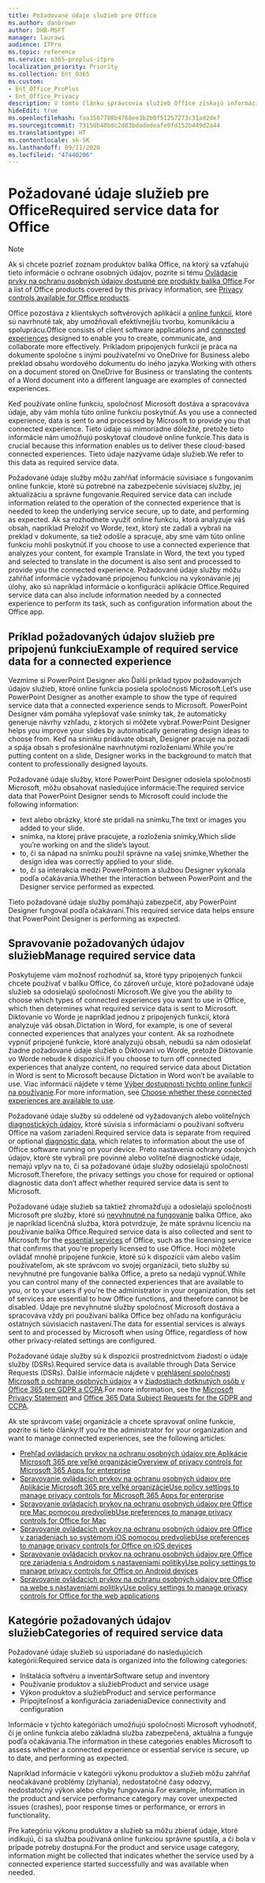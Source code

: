 ```yaml
---
title: Požadované údaje služieb pre Office
ms.author: danbrown
author: DHB-MSFT
manager: laurawi
audience: ITPro
ms.topic: reference
ms.service: o365-proplus-itpro
localization_priority: Priority
ms.collection: Ent_O365
ms.custom:
- Ent_Office_ProPlus
- Ent_Office_Privacy
description: V tomto článku správcovia služieb Office získajú informácie o požadovaných údajoch služieb, ktoré sa zhromažďujú o pripojených funkciách v balíku Office.
hideEdit: true
ms.openlocfilehash: faa3507708b4768ee3b2b0f51257273c31ad2de7
ms.sourcegitcommit: 73158b40bdc2d83bdadedeafe0fd152b449d2a44
ms.translationtype: HT
ms.contentlocale: sk-SK
ms.lasthandoff: 09/11/2020
ms.locfileid: "47440206"
---
```

# <a name="required-service-data-for-office"></a><span data-ttu-id="3e143-103">Požadované údaje služieb pre Office</span><span class="sxs-lookup"><span data-stu-id="3e143-103">Required service data for Office</span></span>

> [!NOTE]
> <span data-ttu-id="3e143-104">Ak si chcete pozrieť zoznam produktov balíka Office, na ktorý sa vzťahujú tieto informácie o ochrane osobných údajov, pozrite si tému [Ovládacie prvky na ochranu osobných údajov dostupné pre produkty balíka Office](products-versions-privacy-controls.md).</span><span class="sxs-lookup"><span data-stu-id="3e143-104">For a list of Office products covered by this privacy information, see [Privacy controls available for Office products](products-versions-privacy-controls.md).</span></span>

<span data-ttu-id="3e143-105">Office pozostáva z klientskych softvérových aplikácií a [online funkcií](connected-experiences.md), ktoré sú navrhnuté tak, aby umožňovali efektívnejšiu tvorbu, komunikáciu a spoluprácu.</span><span class="sxs-lookup"><span data-stu-id="3e143-105">Office consists of client software applications and [connected experiences](connected-experiences.md) designed to enable you to create, communicate, and collaborate more effectively.</span></span> <span data-ttu-id="3e143-106">Príkladom pripojených funkcií je práca na dokumente spoločne s inými používateľmi vo OneDrive for Business alebo preklad obsahu wordového dokumentu do iného jazyka.</span><span class="sxs-lookup"><span data-stu-id="3e143-106">Working with others on a document stored on OneDrive for Business or translating the contents of a Word document into a different language are examples of connected experiences.</span></span>

<span data-ttu-id="3e143-107">Keď používate online funkciu, spoločnosť Microsoft dostáva a spracováva údaje, aby vám mohla túto online funkciu poskytnúť.</span><span class="sxs-lookup"><span data-stu-id="3e143-107">As you use a connected experience, data is sent to and processed by Microsoft to provide you that connected experience.</span></span> <span data-ttu-id="3e143-108">Tieto údaje sú mimoriadne dôležité, pretože tieto informácie nám umožňujú poskytovať cloudové online funkcie.</span><span class="sxs-lookup"><span data-stu-id="3e143-108">This data is crucial because this information enables us to deliver these cloud-based connected experiences.</span></span> <span data-ttu-id="3e143-109">Tieto údaje nazývame údaje služieb.</span><span class="sxs-lookup"><span data-stu-id="3e143-109">We refer to this data as required service data.</span></span>

<span data-ttu-id="3e143-110">Požadované údaje služby môžu zahŕňať informácie súvisiace s fungovaním online funkcie, ktoré sú potrebné na zabezpečenie súvisiacej služby, jej aktualizáciu a správne fungovanie.</span><span class="sxs-lookup"><span data-stu-id="3e143-110">Required service data can include information related to the operation of the connected experience that is needed to keep the underlying service secure, up to date, and performing as expected.</span></span> <span data-ttu-id="3e143-111">Ak sa rozhodnete využiť online funkciu, ktorá analyzuje váš obsah, napríklad Preložiť vo Worde, text, ktorý ste zadali a vybrali na preklad v dokumente, sa tiež odošle a spracuje, aby sme vám túto online funkciu mohli poskytnúť.</span><span class="sxs-lookup"><span data-stu-id="3e143-111">If you choose to use a connected experience that analyzes your content, for example Translate in Word, the text you typed and selected to translate in the document is also sent and processed to provide you the connected experience.</span></span> <span data-ttu-id="3e143-112">Požadované údaje služby môžu zahŕňať informácie vyžadované pripojenou funkciou na vykonávanie jej úlohy, ako sú napríklad informácie o konfigurácii aplikácie Office.</span><span class="sxs-lookup"><span data-stu-id="3e143-112">Required service data can also include information needed by a connected experience to perform its task, such as configuration information about the Office app.</span></span>

## <a name="example-of-required-service-data-for-a-connected-experience"></a><span data-ttu-id="3e143-113">Príklad požadovaných údajov služieb pre pripojenú funkciu</span><span class="sxs-lookup"><span data-stu-id="3e143-113">Example of required service data for a connected experience</span></span>

<span data-ttu-id="3e143-114">Vezmime si PowerPoint Designer ako Ďalší príklad typov požadovaných údajov služieb, ktoré online funkcia posiela spoločnosti Microsoft.</span><span class="sxs-lookup"><span data-stu-id="3e143-114">Let’s use PowerPoint Designer as another example to show the type of required service data that a connected experience sends to Microsoft.</span></span> <span data-ttu-id="3e143-115">PowerPoint Designer vám pomáha vylepšovať vaše snímky tak, že automaticky generuje návrhy vzhľadu, z ktorých si môžete vybrať.</span><span class="sxs-lookup"><span data-stu-id="3e143-115">PowerPoint Designer helps you improve your slides by automatically generating design ideas to choose from.</span></span> <span data-ttu-id="3e143-116">Keď na snímku pridávate obsah, Designer pracuje na pozadí a spája obsah s profesionálne navrhnutými rozloženiami.</span><span class="sxs-lookup"><span data-stu-id="3e143-116">While you're putting content on a slide, Designer works in the background to match that content to professionally designed layouts.</span></span>

<span data-ttu-id="3e143-117">Požadované údaje služby, ktoré PowerPoint Designer odosiela spoločnosti Microsoft, môžu obsahovať nasledujúce informácie:</span><span class="sxs-lookup"><span data-stu-id="3e143-117">The required service data that PowerPoint Designer sends to Microsoft could include the following information:</span></span>
- <span data-ttu-id="3e143-118">text alebo obrázky, ktoré ste pridali na snímku,</span><span class="sxs-lookup"><span data-stu-id="3e143-118">The text or images you added to your slide.</span></span>
- <span data-ttu-id="3e143-119">snímka, na ktorej práve pracujete, a rozloženia snímky,</span><span class="sxs-lookup"><span data-stu-id="3e143-119">Which slide you’re working on and the slide’s layout.</span></span>
- <span data-ttu-id="3e143-120">to, či sa nápad na snímku použil správne na vašej snímke,</span><span class="sxs-lookup"><span data-stu-id="3e143-120">Whether the design idea was correctly applied to your slide.</span></span>
- <span data-ttu-id="3e143-121">to, či sa interakcia medzi PowerPointom a službou Designer vykonala podľa očakávania.</span><span class="sxs-lookup"><span data-stu-id="3e143-121">Whether the interaction between PowerPoint and the Designer service performed as expected.</span></span>

<span data-ttu-id="3e143-122">Tieto požadované údaje služby pomáhajú zabezpečiť, aby PowerPoint Designer fungoval podľa očakávaní.</span><span class="sxs-lookup"><span data-stu-id="3e143-122">This required service data helps ensure that PowerPoint Designer is performing as expected.</span></span>

## <a name="manage-required-service-data"></a><span data-ttu-id="3e143-123">Spravovanie požadovaných údajov služieb</span><span class="sxs-lookup"><span data-stu-id="3e143-123">Manage required service data</span></span>

<span data-ttu-id="3e143-124">Poskytujeme vám možnosť rozhodnúť sa, ktoré typy pripojených funkcií chcete používať v balíku Office, čo zároveň určuje, ktoré požadované údaje služieb sa odosielajú spoločnosti Microsoft.</span><span class="sxs-lookup"><span data-stu-id="3e143-124">We give you the ability to choose which types of connected experiences you want to use in Office, which then determines what required service data is sent to Microsoft.</span></span> <span data-ttu-id="3e143-125">Diktovanie vo Worde je napríklad jednou z pripojených funkcií, ktorá analyzuje váš obsah.</span><span class="sxs-lookup"><span data-stu-id="3e143-125">Dictation in Word, for example, is one of several connected experiences that analyzes your content.</span></span> <span data-ttu-id="3e143-126">Ak sa rozhodnete vypnúť pripojené funkcie, ktoré analyzujú obsah, nebudú sa nám odosielať žiadne požadované údaje služieb o Diktovaní vo Worde, pretože Diktovanie vo Worde nebude k dispozícii.</span><span class="sxs-lookup"><span data-stu-id="3e143-126">If you choose to turn off connected experiences that analyze content, no required service data about Dictation in Word is sent to Microsoft because Dictation in Word won’t be available to use.</span></span> <span data-ttu-id="3e143-127">Viac informácií nájdete v téme [Výber dostupnosti týchto online funkcií na používanie](connected-experiences.md#choose-whether-these-connected-experiences-are-available-to-use).</span><span class="sxs-lookup"><span data-stu-id="3e143-127">For more information, see [Choose whether these connected experiences are available to use](connected-experiences.md#choose-whether-these-connected-experiences-are-available-to-use).</span></span>

<span data-ttu-id="3e143-128">Požadované údaje služby sú oddelené od vyžadovaných alebo voliteľných [diagnostických údajov](overview-privacy-controls.md#diagnostic-data-sent-from-microsoft-365-apps-for-enterprise-to-microsoft), ktoré súvisia s informáciami o používaní softvéru Office na vašom zariadení.</span><span class="sxs-lookup"><span data-stu-id="3e143-128">Required service data is separate from required or optional [diagnostic data](overview-privacy-controls.md#diagnostic-data-sent-from-microsoft-365-apps-for-enterprise-to-microsoft), which relates to information about the use of Office software running on your device.</span></span> <span data-ttu-id="3e143-129">Preto nastavenia ochrany osobných údajov, ktoré ste vybrali pre povinné alebo voliteľné diagnostické údaje, nemajú vplyv na to, či sa požadované údaje služby odosielajú spoločnosti Microsoft.</span><span class="sxs-lookup"><span data-stu-id="3e143-129">Therefore, the privacy settings you chose for required or optional diagnostic data don’t affect whether required service data is sent to Microsoft.</span></span>

<span data-ttu-id="3e143-130">Požadované údaje služieb sa taktiež zhromažďujú a odosielajú spoločnosti Microsoft pre služby, ktoré sú [nevyhnutné na fungovanie](essential-services.md) balíka Office, ako je napríklad licenčná služba, ktorá potvrdzuje, že máte správnu licenciu na používanie balíka Office.</span><span class="sxs-lookup"><span data-stu-id="3e143-130">Required service data is also collected and sent to Microsoft for the [essential services](essential-services.md) of Office, such as the licensing service that confirms that you're properly licensed to use Office.</span></span> <span data-ttu-id="3e143-131">Hoci môžete ovládať mnohé pripojené funkcie, ktoré sú k dispozícii vám alebo vašim používateľom, ak ste správcom vo svojej organizácii, tieto služby sú nevyhnutné pre fungovanie balíka Office, a preto sa nedajú vypnúť.</span><span class="sxs-lookup"><span data-stu-id="3e143-131">While you can control many of the connected experiences that are available to you, or to your users if you're the administrator in your organization, this set of services are essential to how Office functions, and therefore cannot be disabled.</span></span> <span data-ttu-id="3e143-132">Údaje pre nevyhnutné služby spoločnosť Microsoft dostáva a spracováva vždy pri používaní balíka Office bez ohľadu na konfiguráciu ostatných súvisiacich nastavení.</span><span class="sxs-lookup"><span data-stu-id="3e143-132">The data for essential services is always sent to and processed by Microsoft when using Office, regardless of how other privacy-related settings are configured.</span></span>

<span data-ttu-id="3e143-133">Požadované údaje služby sú k dispozícii prostredníctvom žiadostí o údaje služby (DSRs).</span><span class="sxs-lookup"><span data-stu-id="3e143-133">Required service data is available through Data Service Requests (DSRs).</span></span> <span data-ttu-id="3e143-134">Ďalšie informácie nájdete v [prehlásení spoločnosti Microsoft o ochrane osobných údajov](https://privacy.microsoft.com/privacystatement) a v [žiadostiach dotknutých osôb v Office 365 pre GDPR a CCPA](https://docs.microsoft.com/microsoft-365/compliance/gdpr-dsr-office365).</span><span class="sxs-lookup"><span data-stu-id="3e143-134">For more information, see the [Microsoft Privacy Statement](https://privacy.microsoft.com/privacystatement) and [Office 365 Data Subject Requests for the GDPR and CCPA](https://docs.microsoft.com/microsoft-365/compliance/gdpr-dsr-office365).</span></span>

<span data-ttu-id="3e143-135">Ak ste správcom vašej organizácie a chcete spravovať online funkcie, pozrite si tieto články:</span><span class="sxs-lookup"><span data-stu-id="3e143-135">If you’re the administrator for your organization and want to manage connected experiences, see the following articles:</span></span>

- [<span data-ttu-id="3e143-136">Prehľad ovládacích prvkov na ochranu osobných údajov pre Aplikácie Microsoft 365 pre veľké organizácie</span><span class="sxs-lookup"><span data-stu-id="3e143-136">Overview of privacy controls for Microsoft 365 Apps for enterprise</span></span>](overview-privacy-controls.md)
- [<span data-ttu-id="3e143-137">Spravovanie ovládacích prvkov na ochranu osobných údajov pre Aplikácie Microsoft 365 pre veľké organizácie</span><span class="sxs-lookup"><span data-stu-id="3e143-137">Use policy settings to manage privacy controls for Microsoft 365 Apps for enterprise</span></span>](manage-privacy-controls.md)
- [<span data-ttu-id="3e143-138">Spravovanie ovládacích prvkov na ochranu osobných údajov pre Office pre Mac pomocou predvolieb</span><span class="sxs-lookup"><span data-stu-id="3e143-138">Use preferences to manage privacy controls for Office for Mac</span></span>](mac-privacy-preferences.md)
- [<span data-ttu-id="3e143-139">Spravovanie ovládacích prvkov na ochranu osobných údajov pre Office v zariadeniach so systémom iOS pomocou predvolieb</span><span class="sxs-lookup"><span data-stu-id="3e143-139">Use preferences to manage privacy controls for Office on iOS devices</span></span>](ios-privacy-preferences.md)
- [<span data-ttu-id="3e143-140">Spravovanie ovládacích prvkov na ochranu osobných údajov pre Office pre zariadenia s Androidom s nastaveniami politiky</span><span class="sxs-lookup"><span data-stu-id="3e143-140">Use policy settings to manage privacy controls for Office on Android devices</span></span>](android-privacy-controls.md)
- [<span data-ttu-id="3e143-141">Spravovanie ovládacích prvkov na ochranu osobných údajov pre Office na webe s nastaveniami politiky</span><span class="sxs-lookup"><span data-stu-id="3e143-141">Use policy settings to manage privacy controls for Office for the web applications</span></span>](office-web-privacy-controls.md)

## <a name="categories-of-required-service-data"></a><span data-ttu-id="3e143-142">Kategórie požadovaných údajov služieb</span><span class="sxs-lookup"><span data-stu-id="3e143-142">Categories of required service data</span></span>

<span data-ttu-id="3e143-143">Požadované údaje služieb sú usporiadané do nasledujúcich kategórií:</span><span class="sxs-lookup"><span data-stu-id="3e143-143">Required service data is organized into the following categories:</span></span>

- <span data-ttu-id="3e143-144">Inštalácia softvéru a inventár</span><span class="sxs-lookup"><span data-stu-id="3e143-144">Software setup and inventory</span></span>
- <span data-ttu-id="3e143-145">Používanie produktov a služieb</span><span class="sxs-lookup"><span data-stu-id="3e143-145">Product and service usage</span></span>
- <span data-ttu-id="3e143-146">Výkon produktov a služieb</span><span class="sxs-lookup"><span data-stu-id="3e143-146">Product and service performance</span></span>
- <span data-ttu-id="3e143-147">Pripojiteľnosť a konfigurácia zariadenia</span><span class="sxs-lookup"><span data-stu-id="3e143-147">Device connectivity and configuration</span></span>

<span data-ttu-id="3e143-148">Informácie v týchto kategóriách umožňujú spoločnosti Microsoft vyhodnotiť, či je online funkcia alebo základná služba zabezpečená, aktuálna a funguje podľa očakávania.</span><span class="sxs-lookup"><span data-stu-id="3e143-148">The information in these categories enables Microsoft to assess whether a connected experience or essential service is secure, up to date, and performing as expected.</span></span>

<span data-ttu-id="3e143-149">Napríklad informácie v kategórii výkonu produktov a služieb môžu zahŕňať neočakávané problémy (zlyhania), nedostatočné časy odozvy, nedostatočný výkon alebo chyby fungovania.</span><span class="sxs-lookup"><span data-stu-id="3e143-149">For example, information in the product and service performance category may cover unexpected issues (crashes), poor response times or performance, or errors in functionality.</span></span>

<span data-ttu-id="3e143-150">Pre kategóriu výkonu produktov a služieb sa môžu zbierať údaje, ktoré indikujú, či sa služba používaná online funkciou správne spustila, a či bola v prípade potreby dostupná.</span><span class="sxs-lookup"><span data-stu-id="3e143-150">For the product and service usage category, information might be collected that indicates whether the service used by a connected experience started successfully and was available when needed.</span></span>